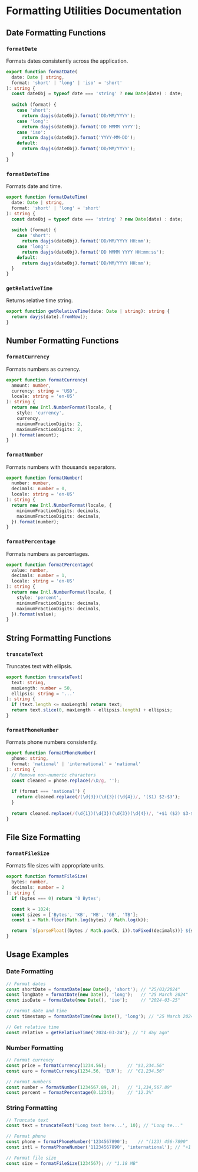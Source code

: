 # Formatting Utilities Documentation

## Date Formatting Functions

### `formatDate`
Formats dates consistently across the application.

```typescript
export function formatDate(
  date: Date | string,
  format: 'short' | 'long' | 'iso' = 'short'
): string {
  const dateObj = typeof date === 'string' ? new Date(date) : date;
  
  switch (format) {
    case 'short':
      return dayjs(dateObj).format('DD/MM/YYYY');
    case 'long':
      return dayjs(dateObj).format('DD MMMM YYYY');
    case 'iso':
      return dayjs(dateObj).format('YYYY-MM-DD');
    default:
      return dayjs(dateObj).format('DD/MM/YYYY');
  }
}
```

### `formatDateTime`
Formats date and time.

```typescript
export function formatDateTime(
  date: Date | string,
  format: 'short' | 'long' = 'short'
): string {
  const dateObj = typeof date === 'string' ? new Date(date) : date;
  
  switch (format) {
    case 'short':
      return dayjs(dateObj).format('DD/MM/YYYY HH:mm');
    case 'long':
      return dayjs(dateObj).format('DD MMMM YYYY HH:mm:ss');
    default:
      return dayjs(dateObj).format('DD/MM/YYYY HH:mm');
  }
}
```

### `getRelativeTime`
Returns relative time string.

```typescript
export function getRelativeTime(date: Date | string): string {
  return dayjs(date).fromNow();
}
```

## Number Formatting Functions

### `formatCurrency`
Formats numbers as currency.

```typescript
export function formatCurrency(
  amount: number,
  currency: string = 'USD',
  locale: string = 'en-US'
): string {
  return new Intl.NumberFormat(locale, {
    style: 'currency',
    currency,
    minimumFractionDigits: 2,
    maximumFractionDigits: 2,
  }).format(amount);
}
```

### `formatNumber`
Formats numbers with thousands separators.

```typescript
export function formatNumber(
  number: number,
  decimals: number = 0,
  locale: string = 'en-US'
): string {
  return new Intl.NumberFormat(locale, {
    minimumFractionDigits: decimals,
    maximumFractionDigits: decimals,
  }).format(number);
}
```

### `formatPercentage`
Formats numbers as percentages.

```typescript
export function formatPercentage(
  value: number,
  decimals: number = 1,
  locale: string = 'en-US'
): string {
  return new Intl.NumberFormat(locale, {
    style: 'percent',
    minimumFractionDigits: decimals,
    maximumFractionDigits: decimals,
  }).format(value);
}
```

## String Formatting Functions

### `truncateText`
Truncates text with ellipsis.

```typescript
export function truncateText(
  text: string,
  maxLength: number = 50,
  ellipsis: string = '...'
): string {
  if (text.length <= maxLength) return text;
  return text.slice(0, maxLength - ellipsis.length) + ellipsis;
}
```

### `formatPhoneNumber`
Formats phone numbers consistently.

```typescript
export function formatPhoneNumber(
  phone: string,
  format: 'national' | 'international' = 'national'
): string {
  // Remove non-numeric characters
  const cleaned = phone.replace(/\D/g, '');
  
  if (format === 'national') {
    return cleaned.replace(/(\d{3})(\d{3})(\d{4})/, '($1) $2-$3');
  }
  
  return cleaned.replace(/(\d{1})(\d{3})(\d{3})(\d{4})/, '+$1 ($2) $3-$4');
}
```

## File Size Formatting

### `formatFileSize`
Formats file sizes with appropriate units.

```typescript
export function formatFileSize(
  bytes: number,
  decimals: number = 2
): string {
  if (bytes === 0) return '0 Bytes';

  const k = 1024;
  const sizes = ['Bytes', 'KB', 'MB', 'GB', 'TB'];
  const i = Math.floor(Math.log(bytes) / Math.log(k));

  return `${parseFloat((bytes / Math.pow(k, i)).toFixed(decimals))} ${sizes[i]}`;
}
```

## Usage Examples

### Date Formatting
```typescript
// Format dates
const shortDate = formatDate(new Date(), 'short'); // "25/03/2024"
const longDate = formatDate(new Date(), 'long');   // "25 March 2024"
const isoDate = formatDate(new Date(), 'iso');     // "2024-03-25"

// Format date and time
const timestamp = formatDateTime(new Date(), 'long'); // "25 March 2024 15:30:45"

// Get relative time
const relative = getRelativeTime('2024-03-24'); // "1 day ago"
```

### Number Formatting
```typescript
// Format currency
const price = formatCurrency(1234.56);        // "$1,234.56"
const euro = formatCurrency(1234.56, 'EUR');  // "€1,234.56"

// Format numbers
const number = formatNumber(1234567.89, 2);   // "1,234,567.89"
const percent = formatPercentage(0.1234);     // "12.3%"
```

### String Formatting
```typescript
// Truncate text
const text = truncateText('Long text here...', 10); // "Long te..."

// Format phone
const phone = formatPhoneNumber('1234567890');    // "(123) 456-7890"
const intl = formatPhoneNumber('11234567890', 'international'); // "+1 (123) 456-7890"

// Format file size
const size = formatFileSize(1234567); // "1.18 MB"
```